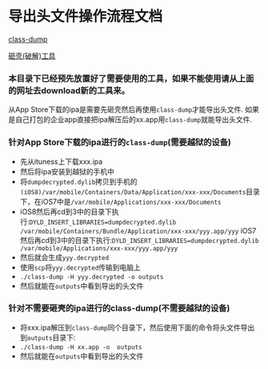 # 导出头文件操作流程文档

[class-dump](http://stevenygard.com/projects/class-dump/)

[砸壳(破解)工具](https://github.com/stefanesser/dumpdecrypted.git)

### 本目录下已经预先放置好了需要使用的工具，如果不能使用请从上面的网址去download新的工具来。

从App Store下载的ipa是需要先砸壳然后再使用`class-dump`才能导出头文件.
如果是自己打包的企业app直接把ipa解压后的xx.app用`class-dump`就能导出头文件.

### 针对App Store下载的ipa进行的`class-dump`(需要越狱的设备)   
  - 先从ituness上下载xxx.ipa
  - 然后将ipa安装到越狱的手机中
  - 将`dumpdecrypted.dylib`拷贝到手机的`(iOS8)/var/mobile/Containers/Data/Application/xxx-xxx/Documents`目录下，在iOS7中是`/var/mobile/Applications/xxx-xxx/Documents`
  - iOS8然后再cd到3中的目录下执行:`DYLD_INSERT_LIBRARIES=dumpdecrypted.dylib /var/mobile/Containers/Bundle/Application/xxx-xxx/yyy.app/yyy`
  iOS7然后再cd到3中的目录下执行:`DYLD_INSERT_LIBRARIES=dumpdecrypted.dylib /var/mobile/Applications/xxx-xxx/yyy.app/yyy`
  - 然后就会生成`yyy.decrypted`
  - 使用`scp`将`yyy.decrypted`传输到电脑上
  - `./class-dump -H yyy.decrypted -o outputs`
  - 然后就能在`outputs`中看到导出的头文件

### 针对不需要砸壳的ipa进行的class-dump(不需要越狱的设备)    
  - 将xxx.ipa解压到`class-dump`同个目录下，然后使用下面的命令将头文件导出到`outputs`目录下:
  - `./class-dump -H xx.app -o  outputs`
  - 然后就能在`outputs`中看到导出的头文件
